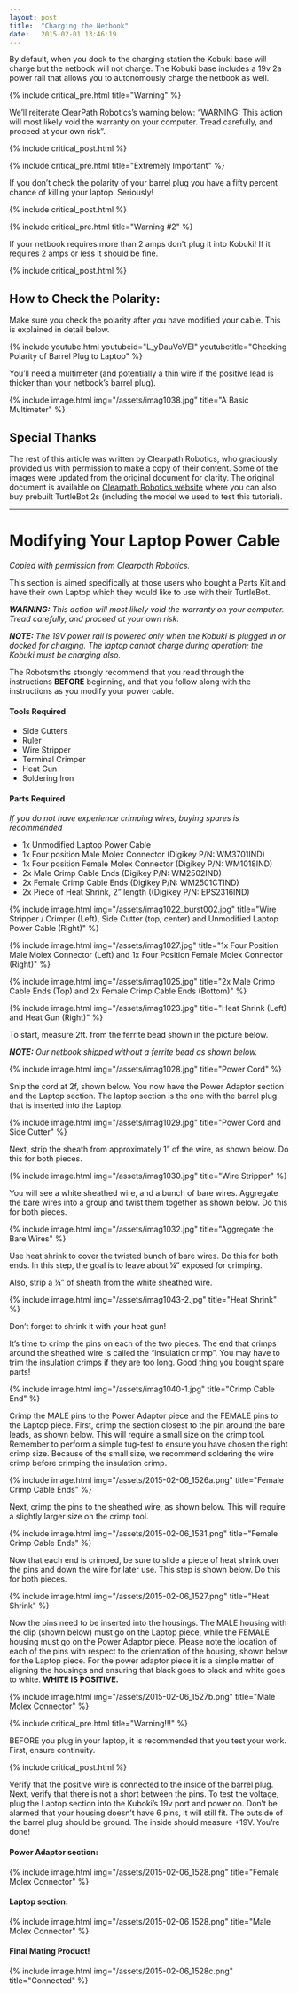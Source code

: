 ```yaml
---
layout: post
title:  "Charging the Netbook"
date:   2015-02-01 13:46:19
---
```


By default, when you dock to the charging station the Kobuki base will charge but the netbook will not charge. The Kobuki base includes a 19v 2a power rail that allows you to autonomously charge the netbook as well.

{% include critical_pre.html title="Warning" %}

We’ll reiterate ClearPath Robotics’s warning below: “WARNING: This action will most likely void the warranty on your computer. Tread carefully, and proceed at your own risk”.

{% include critical_post.html %}

{% include critical_pre.html title="Extremely Important" %}

If you don’t check the polarity of your barrel plug you have a fifty percent chance of killing your laptop. Seriously!

{% include critical_post.html %}

{% include critical_pre.html title="Warning #2" %}

If your netbook requires more than 2 amps don't plug it into Kobuki!  If it requires 2 amps or less it should be fine.

{% include critical_post.html %}

## How to Check the Polarity:

Make sure you check the polarity after you have modified your cable. This is explained in detail below.

{% include youtube.html youtubeid="L_yDauVoVEI" youtubetitle="Checking Polarity of Barrel Plug to Laptop" %}

You’ll need a multimeter (and potentially a thin wire if the positive lead is thicker than your netbook’s barrel plug).

{% include image.html img="/assets/imag1038.jpg" title="A Basic Multimeter" %}

## Special Thanks

The rest of this article was written by Clearpath Robotics, who graciously provided us with permission to make a copy of their content. Some of the images were updated from the original document for clarity. The original document is available on [Clearpath Robotics website](http://www.clearpathrobotics.com/turtlebot_2/) where you can also buy prebuilt TurtleBot 2s (including the model we used to test this tutorial).

---

# Modifying Your Laptop Power Cable

*Copied with permission from Clearpath Robotics.*

This section is aimed specifically at those users who bought a Parts Kit and have their own Laptop which they would like to use with their TurtleBot.

***WARNING:** This action will most likely void the warranty on your computer. Tread carefully, and proceed at your own risk.*

***NOTE:** The 19V power rail is powered only when the Kobuki is plugged in or docked for charging. The laptop cannot charge during operation; the Kobuki must be charging also.*

The Robotsmiths strongly recommend that you read through the instructions **BEFORE** beginning, and that you follow along with the instructions as you modify your power cable.

#### Tools Required

* Side Cutters
* Ruler
* Wire Stripper
* Terminal Crimper
* Heat Gun
* Soldering Iron

#### Parts Required

*If you do not have experience crimping wires, buying spares is recommended*

* 1x Unmodified Laptop Power Cable
* 1x Four position Male Molex Connector (Digikey P/N: WM3701IND)
* 1x Four position Female Molex Connector (Digikey P/N: WM1018IND)
* 2x Male Crimp Cable Ends (Digikey P/N: WM2502IND)
* 2x Female Crimp Cable Ends (Digikey P/N: WM2501CTIND)
* 2x Piece of Heat Shrink, 2” length ((Digikey P/N: EPS2316IND)

{% include image.html img="/assets/imag1022_burst002.jpg" title="Wire Stripper / Crimper (Left), Side Cutter (top, center) and Unmodified Laptop Power Cable (Right)" %}

{% include image.html img="/assets/imag1027.jpg" title="1x Four Position Male Molex Connector (Left) and 1x Four Position Female Molex Connector (Right)" %}

{% include image.html img="/assets/imag1025.jpg" title="2x Male Crimp Cable Ends (Top) and 2x Female Crimp Cable Ends (Bottom)" %}

{% include image.html img="/assets/imag1023.jpg" title="Heat Shrink (Left) and Heat Gun (Right)" %}

To start, measure 2ft. from the ferrite bead shown in the picture below.

***NOTE:** Our netbook shipped without a ferrite bead as shown below.*

{% include image.html img="/assets/imag1028.jpg" title="Power Cord" %}

Snip the cord at 2f, shown below. You now have the Power Adaptor section and the Laptop section. The laptop section is the one with the barrel plug that is inserted into the Laptop.

{% include image.html img="/assets/imag1029.jpg" title="Power Cord and Side Cutter" %}

Next, strip the sheath from approximately 1” of the wire, as shown below. Do this for both pieces.

{% include image.html img="/assets/imag1030.jpg" title="Wire Stripper" %}

You will see a white sheathed wire, and a bunch of bare wires. Aggregate the bare wires into a group and twist them together as shown below. Do this for both pieces.

{% include image.html img="/assets/imag1032.jpg" title="Aggregate the Bare Wires" %}

Use heat shrink to cover the twisted bunch of bare wires. Do this for both ends. In this step, the goal is to leave about ¼” exposed for crimping.

Also, strip a ¼” of sheath from the white sheathed wire.

{% include image.html img="/assets/imag1043-2.jpg" title="Heat Shrink" %}

Don’t forget to shrink it with your heat gun!

It’s time to crimp the pins on each of the two pieces. The end that crimps around the sheathed wire is called the “insulation crimp”. You may have to trim the insulation crimps if they are too long. Good thing you bought spare parts!

{% include image.html img="/assets/imag1040-1.jpg" title="Crimp Cable End" %}

Crimp the MALE pins to the Power Adaptor piece and the FEMALE pins to the Laptop piece. First, crimp the section closest to the pin around the bare leads, as shown below. This will require a small size on the crimp tool. Remember to perform a simple tug-test to ensure you have chosen the right crimp size. Because of the small size, we recommend soldering the wire crimp before crimping the insulation crimp.

{% include image.html img="/assets/2015-02-06_1526a.png" title="Female Crimp Cable Ends" %}

Next, crimp the pins to the sheathed wire, as shown below. This will require a slightly larger size on the crimp tool.

{% include image.html img="/assets/2015-02-06_1531.png" title="Female Crimp Cable Ends" %}

Now that each end is crimped, be sure to slide a piece of heat shrink over the pins and down the wire for later use. This step is shown below. Do this for both pieces.

{% include image.html img="/assets/2015-02-06_1527.png" title="Heat Shrink" %}

Now the pins need to be inserted into the housings. The MALE housing with the clip (shown below) must go on the Laptop piece, while the FEMALE housing must go on the Power Adaptor piece. Please note the location of each of the pins with respect to the orientation of the housing, shown below for the Laptop piece. For the power adaptor piece it is a simple matter of aligning the housings and ensuring that black goes to black and white goes to white. **WHITE IS POSITIVE.**

{% include image.html img="/assets/2015-02-06_1527b.png" title="Male Molex Connector" %}

{% include critical_pre.html title="Warning!!!" %}

BEFORE you plug in your laptop, it is recommended that you test your work. First, ensure continuity.

{% include critical_post.html %}

Verify that the positive wire is connected to the inside of the barrel plug. Next, verify that there is not a short between the pins. To test the voltage, plug the Laptop section into the Kuboki’s 19v port and power on. Don’t be alarmed that your housing doesn’t have 6 pins, it will still fit. The outside of the barrel plug should be ground. The inside should measure +19V. You’re done!

#### Power Adaptor section:

{% include image.html img="/assets/2015-02-06_1528.png" title="Female Molex Connector" %}

#### Laptop section:

{% include image.html img="/assets/2015-02-06_1528.png" title="Male Molex Connector" %}

#### Final Mating Product!

{% include image.html img="/assets/2015-02-06_1528c.png" title="Connected" %}



